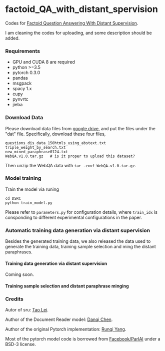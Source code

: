 # factoid_QA_with_distant_spervision

Codes for [Factoid Question Answering With Distant Supervision](http://www.mdpi.com/1099-4300/20/6/439/pdf). 

I am cleaning the codes for uploading, and some description should be added. 



### Requirements
- GPU and CUDA 8 are required
- python >=3.5 
- pytorch 0.3.0
- pandas
- msgpack
- spacy 1.x
- cupy
- pynvrtc
- jieba

### Download Data
Please download data files from [google drive](https://drive.google.com/drive/folders/1EI47PfmeZRfpAUdNq2EI7um_sxlV8prv?usp=sharing), and put the files under the "dat" file. 
Specifically, download these four files, 
```
questions_dis_data_150htmls_using_abstext.txt
triple_weight_by_search.txt
new_mined_paraphrase0124.txt
WebQA.v1.0.tar.gz   # is it proper to upload this dataset? 
```
Then unzip the WebQA data with ```tar -zxvf WebQA.v1.0.tar.gz```. 

### Model training
Train the model via runing 

```
cd DSRC
python train_model.py
```

Please refer to ```parameters.py``` for configuration details, where ```train_idx``` is consponding to different experimental configurations in the paper. 

### Automatic training data generation via distant supervision 
Besides the generated training data, we also released the data used to generate the training data, training sample selection and ming the distant paraphrases. 

#### Training data generation via distant supervision
Coming soon. 

#### Training sample selection and distant paraphrase minging



### Credits
Autor of sru: [Tao Lei](https://github.com/taolei87/sru).

Author of the Document Reader model: [Danqi Chen](https://github.com/danqi).

Author of the original Pytorch implementation: [Runqi Yang](https://hitvoice.github.io/about/). 

Most of the pytorch model code is borrowed from [Facebook/ParlAI](https://github.com/facebookresearch/ParlAI/) under a BSD-3 license.

